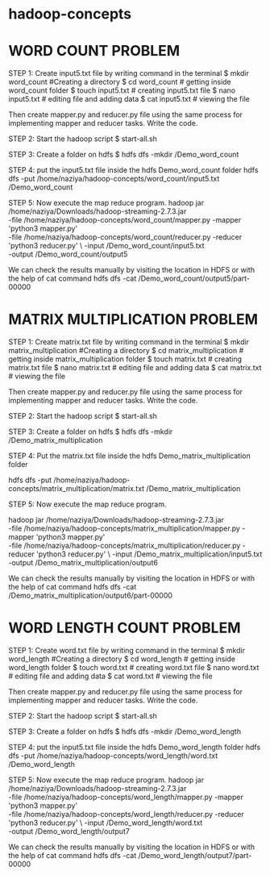 # hadoop-concepts

# WORD COUNT PROBLEM

STEP 1: Create input5.txt file by writing command in the terminal
$ mkdir word_count    #Creating a directory
$ cd word_count    # getting inside word_count folder
$ touch input5.txt    # creating input5.txt file
$ nano input5.txt    # editing file and adding data
$ cat input5.txt        # viewing the file

Then create mapper.py and reducer.py file using the same process for implementing mapper and reducer tasks. Write the code.

STEP 2: Start the hadoop script
$ start-all.sh

STEP 3: Create a folder on hdfs
$ hdfs dfs -mkdir /Demo_word_count

STEP 4: put the input5.txt file inside the hdfs Demo_word_count folder
hdfs dfs -put /home/naziya/hadoop-concepts/word_count/input5.txt /Demo_word_count

STEP 5: Now execute the map reduce program.
hadoop jar /home/naziya/Downloads/hadoop-streaming-2.7.3.jar \
-file /home/naziya/hadoop-concepts/word_count/mapper.py -mapper 'python3 mapper.py' \
-file /home/naziya/hadoop-concepts/word_count/reducer.py -reducer 'python3 reducer.py' \ 
-input /Demo_word_count/input5.txt \
-output /Demo_word_count/output5

We can check the results manually by visiting the location in HDFS or with the help of cat command
hdfs dfs -cat /Demo_word_count/output5/part-00000


# MATRIX MULTIPLICATION PROBLEM

STEP 1: Create matrix.txt file by writing command in the terminal
$ mkdir matrix_multiplication    #Creating a directory
$ cd matrix_multiplication    # getting inside matrix_multiplication folder
$ touch matrix.txt        # creating matrix.txt file
$ nano matrix.txt        # editing file and adding data
$ cat matrix.txt            # viewing the file


Then create mapper.py and reducer.py file using the same process for implementing mapper and reducer tasks. Write the code.


STEP 2: Start the hadoop script
$ start-all.sh


STEP 3: Create a folder on hdfs
$ hdfs dfs -mkdir /Demo_matrix_multiplication


STEP 4: Put the matrix.txt file inside the hdfs Demo_matrix_multiplication folder

hdfs dfs -put /home/naziya/hadoop-concepts/matrix_multiplication/matrix.txt /Demo_matrix_multiplication


STEP 5: Now execute the map reduce program.

hadoop jar /home/naziya/Downloads/hadoop-streaming-2.7.3.jar \
-file /home/naziya/hadoop-concepts/matrix_multiplication/mapper.py -mapper 'python3 mapper.py' \
-file /home/naziya/hadoop-concepts/matrix_multiplication/reducer.py -reducer 'python3 reducer.py' \ 
-input /Demo_matrix_multiplication/input5.txt \
-output /Demo_matrix_multiplication/output6


We can check the results manually by visiting the location in HDFS or with the help of cat command
hdfs dfs -cat /Demo_matrix_multiplication/output6/part-00000


# WORD LENGTH COUNT PROBLEM

STEP 1: Create word.txt file by writing command in the terminal
$ mkdir word_length    #Creating a directory
$ cd word_length    # getting inside word_length folder
$ touch word.txt    # creating word.txt file
$ nano word.txt    # editing file and adding data
$ cat word.txt        # viewing the file


Then create mapper.py and reducer.py file using the same process for implementing mapper and reducer tasks. Write the code.

STEP 2: Start the hadoop script
$ start-all.sh

STEP 3: Create a folder on hdfs
$ hdfs dfs -mkdir /Demo_word_length

STEP 4: put the input5.txt file inside the hdfs Demo_word_length folder
hdfs dfs -put /home/naziya/hadoop-concepts/word_length/word.txt /Demo_word_length

STEP 5: Now execute the map reduce program.
hadoop jar /home/naziya/Downloads/hadoop-streaming-2.7.3.jar \
-file /home/naziya/hadoop-concepts/word_length/mapper.py -mapper 'python3 mapper.py' \
-file /home/naziya/hadoop-concepts/word_length/reducer.py -reducer 'python3 reducer.py' \ 
-input /Demo_word_length/word.txt \
-output /Demo_word_length/output7

We can check the results manually by visiting the location in HDFS or with the help of cat command
hdfs dfs -cat /Demo_word_length/output7/part-00000

